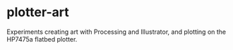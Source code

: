 # plotter-art
Experiments creating art with Processing and Illustrator, and plotting on the HP7475a flatbed plotter.
